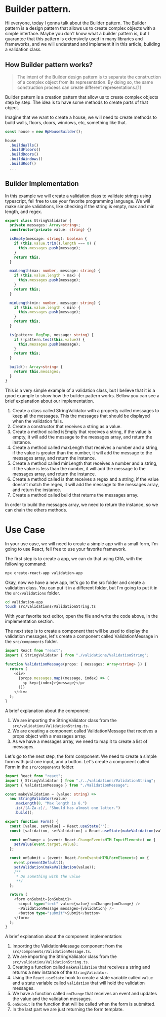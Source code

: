 # Builder pattern.

Hi everyone, today I gonna talk about the Builder pattern. The Builder pattern is a design pattern that allows us to create complex objects with a simple interface. Maybe you don't know what a builder pattern is, but I guarantee that this pattern is extensively used in many libraries and frameworks, and we will understand and implement it in this article, building a validation class.

## How Builder pattern works?

> The intent of the Builder design pattern is to separate the construction of a complex object from its representation. By doing so, the same construction process can create different representations.[1]

Builder pattern is a creation pattern that allow us to create complex objects step by step. The idea is to have some methods to create parts of that object.

Imagine that we want to create a house, we will need to create methods to build walls, floors, doors, windows, etc, something like that.

```typescript
const house = new HpHouseBuilder();

house
  .buildWalls()
  .buildFloors()
  .buildDoors()
  .buildWindows()
  .buildRoof()
  ...
```

## Builder Implementation

In this example we will create a validation class to validate strings using typescript, fell free to use your favorite programming language. We will make simple validations, like checking if the string is empty, max and min length, and regex.

```typescript
export class StringValidator {
  private messages: Array<string>;
  constructor(private value: string) {}

  isEmpty(message: string): boolean {
    if (this.value.trim().length === 0) {
      this.messages.push(message);
    }
    return this;
  }

  maxLength(max: number, message: string) {
    if (this.value.length > max) {
      this.messages.push(message);
    }
    return this;
  }

  minLength(min: number, message: string) {
    if (this.value.length < min) {
      this.messages.push(message);
    }
    return this;
  }

  is(pattern: RegExp, message: string) {
    if (!pattern.test(this.value)) {
      this.messages.push(message);
    }
    return this;
  }

  build(): Array<string> {
    return this.messages;
  }
}
```

This is a very simple example of a validation class, but I believe that it is a good example to show how the builder pattern works. Bellow you can see a brief explanation about our implementation.

1.  Create a class called StringValidator with a property called messages to keep all the messages. This the messages that should be displayed when the validation fails.
2.  Create a constructor that receives a string as a value.
3.  Create a method called isEmpty that receives a string, if the value is empty, it will add the message to the messages array, and return the instance.
4.  Create a method called maxLength that receives a number and a string, if the value is greater than the number, it will add the message to the messages array, and return the instance.
5.  Create a method called minLength that receives a number and a string, if the value is less than the number, it will add the message to the messages array, and return the instance.
6.  Create a method called is that receives a regex and a string, if the value doesn't match the regex, it will add the message to the messages array, and return the instance.
7.  Create a method called build that returns the messages array.

In order to build the messages array, we need to return the instance, so we can chain the others methods.

# Use Case

In your use case, we will need to create a simple app with a small form, I'm going to use React, fell free to use your favorite framework.

The first step is to create a app, we can do that using CRA, with the following command:

```bash
npx create-react-app validation-app
```

Okay, now we have a new app, let's go to the src folder and create a validation class. You can put it in a different folder, but I'm going to put it in the `src/validations` folder.

```bash
cd validation-app
touch src/validations/ValidationString.ts
```

With your favorite text editor, open the file and write the code above, in the implementation section.

The next step is to create a component that will be used to display the validation messages, let's create a component called ValidationMessage in the `src/components` folder.

```typescript
import React from "react";
import { StringValidator } from "./validations/ValidationString";

function ValidationMessage(props: { messages: Array<string> }) {
  return (
    <div>
      {props.messages.map((message, index) => (
        <p key={index}>{message}</p>
      ))}
    </div>
  );
}
```

A brief explanation about the component:

1.  We are importing the StringValidator class from the `src/validation/ValidationString.ts`.
2.  We are creating a component called ValidationMessage that receives a props object with a messages array.
3.  As we have a messages array, we need to map it to create a list of messages.

Let's go to the next step, the form component. We need to create a simple form with just one input, and a button. Let's create a component called Form in the `src/components` folder.

```typescript
import React from "react";
import { StringValidator } from "./../validations/ValidationString";
import { ValidationMessage } from "./ValidationMessage";

const makeValidation = (value: string) =>
  new StringValidator(value)
    .maxLength(8, "Max length is 8.")
    .is(/[A-Za-z]/, "Should has almost one latter.")
    .build();

export function Form() {
  const [value, setValue] = React.useState("");
  const [validation, setValidation] = React.useState(makeValidation(value));

  const onChange = (event: React.ChangeEvent<HTMLInputElement>) => {
    setValue(event.target.value);
  };

  const onSubmit = (event: React.FormEvent<HTMLFormElement>) => {
    event.preventDefault();
    setValidation(makeValidation(value));
    /**
     * Do something with the value
     **/
  };

  return (
    <form onSubmit={onSubmit}>
      <input type="text" value={value} onChange={onChange} />
      <ValidationMessage messages={validation} />
      <button type="submit">Submit</button>
    </form>
  );
}
```

A brief explanation about the component implementation:

1.  Importing the ValidationMessage component from the `src/components/ValidationMessage.ts`.
2.  We are importing the StringValidator class from the `src/validation/ValidationString.ts`.
3.  Creating a function called `makeValidation` that receives a string and returns a new instance of the `StringValidator`.
4.  Using the `React.useState` hook to create a state variable called `value` and a state variable called `validation` that will hold the validation messages.
5.  We have a function called `onChange` that receives an event and updates the value and the validation messages.
6.  `onSubmit` is the function that will be called when the form is submitted.
7.  In the last part we are just returning the form template.

